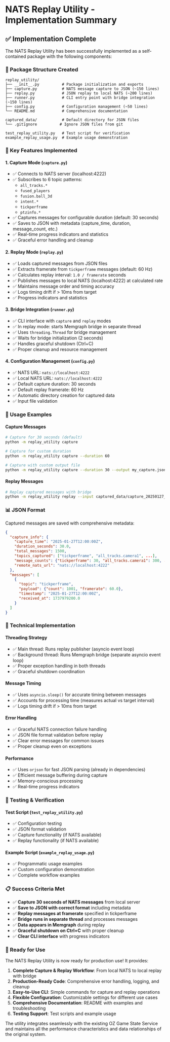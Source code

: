 # NATS Replay Utility - Implementation Summary

## ✅ Implementation Complete

The NATS Replay Utility has been successfully implemented as a self-contained package with the following components:

### 📁 Package Structure Created
```
replay_utility/
├── __init__.py          # Package initialization and exports
├── capture.py           # NATS message capture to JSON (~150 lines)
├── replay.py            # JSON replay to local NATS (~200 lines)  
├── runner.py            # CLI entry point with bridge integration (~150 lines)
├── config.py            # Configuration management (~50 lines)
└── README.md            # Comprehensive documentation

captured_data/           # Default directory for JSON files
└── .gitignore          # Ignore JSON files from git

test_replay_utility.py   # Test script for verification
example_replay_usage.py  # Example usage demonstration
```

### 🎯 Key Features Implemented

#### 1. **Capture Mode** (`capture.py`)
- ✅ Connects to NATS server (localhost:4222)
- ✅ Subscribes to 6 topic patterns:
  - `all_tracks.*`
  - `fused_players`
  - `fusion.ball_3d`
  - `intent.*`
  - `tickperframe`
  - `ptzinfo.*`
- ✅ Captures messages for configurable duration (default: 30 seconds)
- ✅ Saves to JSON with metadata (capture_time, duration, message_count, etc.)
- ✅ Real-time progress indicators and statistics
- ✅ Graceful error handling and cleanup

#### 2. **Replay Mode** (`replay.py`)
- ✅ Loads captured messages from JSON files
- ✅ Extracts framerate from `tickperframe` messages (default: 60 Hz)
- ✅ Calculates replay interval: `1.0 / framerate` seconds
- ✅ Publishes messages to local NATS (localhost:4222) at calculated rate
- ✅ Maintains message order and timing accuracy
- ✅ Logs timing drift if > 10ms from target
- ✅ Progress indicators and statistics

#### 3. **Bridge Integration** (`runner.py`)
- ✅ CLI interface with `capture` and `replay` modes
- ✅ In replay mode: starts Memgraph bridge in separate thread
- ✅ Uses `threading.Thread` for bridge management
- ✅ Waits for bridge initialization (2 seconds)
- ✅ Handles graceful shutdown (Ctrl+C)
- ✅ Proper cleanup and resource management

#### 4. **Configuration Management** (`config.py`)
- ✅ NATS URL: `nats://localhost:4222`
- ✅ Local NATS URL: `nats://localhost:4222`
- ✅ Default capture duration: 30 seconds
- ✅ Default replay framerate: 60 Hz
- ✅ Automatic directory creation for captured data
- ✅ Input file validation

### 🚀 Usage Examples

#### Capture Messages
```bash
# Capture for 30 seconds (default)
python -m replay_utility capture

# Capture for custom duration
python -m replay_utility capture --duration 60

# Capture with custom output file
python -m replay_utility capture --duration 30 --output my_capture.json
```

#### Replay Messages
```bash
# Replay captured messages with bridge
python -m replay_utility replay --input captured_data/capture_20250127_120000.json
```

### 📊 JSON Format
Captured messages are saved with comprehensive metadata:
```json
{
  "capture_info": {
    "capture_time": "2025-01-27T12:00:00Z",
    "duration_seconds": 30.0,
    "total_messages": 1500,
    "topics_captured": ["tickperframe", "all_tracks.camera1", ...],
    "message_counts": {"tickperframe": 30, "all_tracks.camera1": 300, ...},
    "remote_nats_url": "nats://localhost:4222"
  },
  "messages": [
    {
      "topic": "tickperframe",
      "payload": {"count": 1001, "framerate": 60.0},
      "timestamp": "2025-01-27T12:00:00Z",
      "received_at": 1737979200.0
    }
  ]
}
```

### 🔧 Technical Implementation

#### Threading Strategy
- ✅ Main thread: Runs replay publisher (asyncio event loop)
- ✅ Background thread: Runs Memgraph bridge (separate asyncio event loop)
- ✅ Proper exception handling in both threads
- ✅ Graceful shutdown coordination

#### Message Timing
- ✅ Uses `asyncio.sleep()` for accurate timing between messages
- ✅ Accounts for processing time (measures actual vs target interval)
- ✅ Logs timing drift if > 10ms from target

#### Error Handling
- ✅ Graceful NATS connection failure handling
- ✅ JSON file format validation before replay
- ✅ Clear error messages for common issues
- ✅ Proper cleanup even on exceptions

#### Performance
- ✅ Uses `orjson` for fast JSON parsing (already in dependencies)
- ✅ Efficient message buffering during capture
- ✅ Memory-conscious processing
- ✅ Real-time progress indicators

### 🧪 Testing & Verification

#### Test Script (`test_replay_utility.py`)
- ✅ Configuration testing
- ✅ JSON format validation
- ✅ Capture functionality (if NATS available)
- ✅ Replay functionality (if NATS available)

#### Example Script (`example_replay_usage.py`)
- ✅ Programmatic usage examples
- ✅ Custom configuration demonstration
- ✅ Complete workflow examples

### 📋 Success Criteria Met

- ✅ **Capture 30 seconds of NATS messages** from local server
- ✅ **Save to JSON with correct format** including metadata
- ✅ **Replay messages at framerate** specified in tickperframe
- ✅ **Bridge runs in separate thread** and processes messages
- ✅ **Data appears in Memgraph** during replay
- ✅ **Graceful shutdown on Ctrl+C** with proper cleanup
- ✅ **Clear CLI interface** with progress indicators

### 🎉 Ready for Use

The NATS Replay Utility is now ready for production use! It provides:

1. **Complete Capture & Replay Workflow**: From local NATS to local replay with bridge
2. **Production-Ready Code**: Comprehensive error handling, logging, and cleanup
3. **Easy-to-Use CLI**: Simple commands for capture and replay operations
4. **Flexible Configuration**: Customizable settings for different use cases
5. **Comprehensive Documentation**: README with examples and troubleshooting
6. **Testing Support**: Test scripts and example usage

The utility integrates seamlessly with the existing OZ Game State Service and maintains all the performance characteristics and data relationships of the original system.
